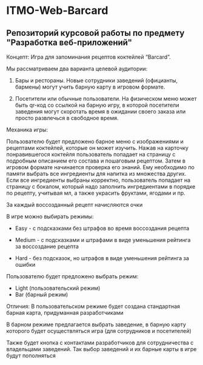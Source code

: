 # ITMO-Web-Barcard
## Репозиторий курсовой работы по предмету "Разработка веб-приложений"

Концепт: Игра для запоминания рецептов коктейлей “Barcard”. 

Мы рассматриваем два варианта целевой аудитории:

1) Бары и рестораны. Новые сотрудники заведений (официанты, бармены) могут учить барную карту в игровом формате.

2) Посетители или обычные пользователи. На физическом меню может быть qr-код со ссылкой на барную игру, в которой посетители заведения могут скоротать время в ожидании своего заказа или просто развлечься в свободное время.

Механика игры:

Пользователю будет предложено барное меню с изображениями и рецептами коктейлей, которые он может изучить. Нажав на карточку понравившегося коктейля пользователь попадает на страницу с подробным описанием его состава и пошаговым рецептом. Затем в игровом формате начинается проверка его знаний. Ему необходимо по памяти выбрать все ингредиенты для напитка из множества других. Если все ингредиенты выбраны корректно, пользователь попадает на страницу с бокалом, который надо заполнить ингредиентами в порядке по рецепту, учитывая мл, а также украсить фруктами, ягодами и пр.

За каждый воссозданный рецепт начисляются очки 

В игре можно выбирать режимы:

- Easy - с подсказками без штрафов во время воссоздания рецепта 

- Medium - с подсказками и штрафами в виде уменьшения рейтинга за воссоздание рецепта

- Hard - без подсказок, но штрафов в виде уменьшения рейтинга за ошибки

Пользователю будет предложено выбрать режим:

- Light (пользовательский режим)
- Bar (барный режим)

Отличия:
В пользовательском режиме будет создана стандартная барная карта, придуманная разработчиками

В барном режиме предлагается выбрать заведение, в барную карту которого будет осуществляться игра (для сотрудников и посетителей)

Также будет кнопка с контактами разработчиков для сотрудничества с владельцами заведений. Так выбор заведений и их барные карты в игре будут пополняться

